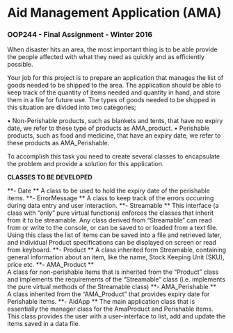 # Aid Management Application (AMA)
### OOP244 - Final Assignment - Winter 2016


When disaster hits an area, the most important thing is to be able provide the people affected with what they need as quickly and as efficiently possible.
 
Your job for this project is to prepare an application that manages the list of goods needed to be shipped to the area. The application should be able to keep track of the quantity of items needed and quantity in hand, and store them in a file for future use. 
The types of goods needed to be shipped in this situation are divided into two categories; 

 •	Non-Perishable products, such as blankets and tents, that have no expiry date, we refer to these type of products as AMA_product.
 •	Perishable products, such as food and medicine, that have an expiry date, we refer to these products as AMA_Perishable. 

To accomplish this task you need to create several classes to encapsulate the problem and provide a solution for this application.

**CLASSES TO BE DEVELOPED**

**- Date **
A class to be used to hold the expiry date of the perishable items.
**- ErrorMessage **	
A class to keep track of the errors occurring during data entry and user interaction.
**- Streamable	**
This interface (a class with “only” pure virtual functions) enforces the classes that inherit from it to be streamable. Any class derived from “Streamable” can read from or write to the console, or can be saved to or loaded from a text file.   
Using this class the list of items can be saved into a file and retrieved later, and individual Product specifications can be displayed on screen or read from keyboard. 
**- Product	**
A class inherited form Streamable, containing general information about an item, like the name, Stock Keeping Unit (SKU), price etc.
**- AMA_Product **	
A class for non-perishable items that is inherited from the “Product” class and implements the requirements of the “Streamable” class (i.e. implements the pure virtual methods of the Streamable class)
**- AMA_Perishable **	
A class inherited from the “AMA_Product” that provides expiry date for Perishable items.
**- AidApp	**
The main application class that is essentially the manager class for the AmaProduct and Perishable items. This class provides the user with a user-interface to list, add and update the items saved in a data file.
